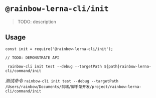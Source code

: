 # `@rainbow-lerna-cli/init`

> TODO: description

## Usage

```
const init = require('@rainbow-lerna-cli/init');

// TODO: DEMONSTRATE API
```

` rainbow-cli init test --debug --targetPath ${path}rainbow-lerna-cli/command/init`

_测试命令_
`rainbow-cli init test --debug --targetPath /Users/rainbow/Documents/前端/脚手架开发/project/rainbow-lerna-cli/command/init`
